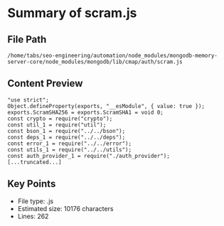 # Summary of scram.js
  
## File Path
`/home/tabs/seo-engineering/automation/node_modules/mongodb-memory-server-core/node_modules/mongodb/lib/cmap/auth/scram.js`

## Content Preview
```
"use strict";
Object.defineProperty(exports, "__esModule", { value: true });
exports.ScramSHA256 = exports.ScramSHA1 = void 0;
const crypto = require("crypto");
const util_1 = require("util");
const bson_1 = require("../../bson");
const deps_1 = require("../../deps");
const error_1 = require("../../error");
const utils_1 = require("../../utils");
const auth_provider_1 = require("./auth_provider");
[...truncated...]
```

## Key Points
- File type: .js
- Estimated size: 10176 characters
- Lines: 262
